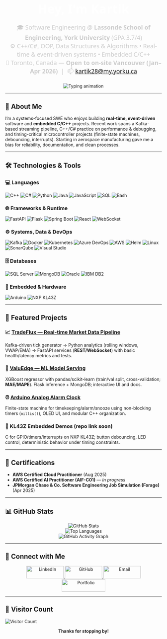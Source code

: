 <h1 align="center" style="font-family: 'Segoe UI', Tahoma, Geneva, Verdana, sans-serif; font-size: 2.5rem; font-weight: bold; color: #ffffff; margin-bottom: 10px;">
  Hey, I'm Kartik
</h1>

<p align="center" style="font-family: 'Segoe UI', Tahoma, Geneva, Verdana, sans-serif; font-size: 1.2rem; color: #cccccc; margin-bottom: 20px;">
  🎓 Software Engineering @ <b>Lassonde School of Engineering, York University</b> (GPA 3.7/4) <br>
  ⚙️ C++/C#, OOP, Data Structures & Algorithms • Real-time & event-driven systems • Embedded C/C++ <br>
  📍 Toronto, Canada — <b>Open to on-site Vancouver (Jan–Apr 2026)</b> &nbsp;|&nbsp; 📫 <a href="mailto:kartik28@my.yorku.ca">kartik28@my.yorku.ca</a>
</p>

<p align="center">
  <img src="https://readme-typing-svg.demolab.com?font=Fira+Code&weight=600&size=24&duration=4000&pause=1000&color=58A6FF&center=true&vCenter=true&width=700&height=60&lines=Systems-minded+SWE+%7C+C%2B%2B%2FC%23;Real-time+loops%2C+concurrency%2C+profiling;Event-driven+pipelines+%28Kafka%29+%7C+WebSocket%2FREST;Embedded+FSMs+%28Arduino%2C+KL43Z%29" alt="Typing animation">
</p>

---

## 🚀 About Me
I’m a systems-focused SWE who enjoys building **real-time, event-driven** software and **embedded C/C++** projects. Recent work spans a Kafka-based streaming pipeline, C++/C# practice on performance & debugging, and timing-critical microcontroller projects (finite-state machines, debouncing, interrupts). Starting in aerospace manufacturing gave me a bias for reliability, documentation, and clean processes.

---

## 🛠️ Technologies & Tools

### 💻 Languages
![C++](https://img.shields.io/badge/-C++-00599C?style=flat&logo=cplusplus&logoColor=white)
![C#](https://img.shields.io/badge/-C%23-512BD4?style=flat&logo=dotnet&logoColor=white)
![Python](https://img.shields.io/badge/-Python-3776AB?style=flat&logo=python&logoColor=white)
![Java](https://img.shields.io/badge/-Java-007396?style=flat&logo=java&logoColor=white)
![JavaScript](https://img.shields.io/badge/-JavaScript-F7DF1E?style=flat&logo=javascript&logoColor=black)
![SQL](https://img.shields.io/badge/-SQL-4479A1?style=flat&logo=mysql&logoColor=white)
![Bash](https://img.shields.io/badge/-Bash-4EAA25?style=flat&logo=gnubash&logoColor=white)

### 🌐 Frameworks & Runtime
![FastAPI](https://img.shields.io/badge/-FastAPI-009688?style=flat&logo=fastapi&logoColor=white)
![Flask](https://img.shields.io/badge/-Flask-000000?style=flat&logo=flask&logoColor=white)
![Spring Boot](https://img.shields.io/badge/-Spring%20Boot-6DB33F?style=flat&logo=springboot&logoColor=white)
![React](https://img.shields.io/badge/-React-61DAFB?style=flat&logo=react&logoColor=black)
![WebSocket](https://img.shields.io/badge/-WebSocket-1C1C1C?style=flat)

### ⚙️ Systems, Data & DevOps
![Kafka](https://img.shields.io/badge/-Kafka-231F20?style=flat&logo=apachekafka&logoColor=white)
![Docker](https://img.shields.io/badge/-Docker-2496ED?style=flat&logo=docker&logoColor=white)
![Kubernetes](https://img.shields.io/badge/-Kubernetes-326CE5?style=flat&logo=kubernetes&logoColor=white)
![Azure DevOps](https://img.shields.io/badge/-Azure%20DevOps-0078D7?style=flat&logo=azuredevops&logoColor=white)
![AWS](https://img.shields.io/badge/-AWS-232F3E?style=flat&logo=amazonaws&logoColor=white)
![Helm](https://img.shields.io/badge/-Helm-0F1689?style=flat&logo=helm&logoColor=white)
![Linux](https://img.shields.io/badge/-Linux-FCC624?style=flat&logo=linux&logoColor=black)
![SonarQube](https://img.shields.io/badge/-SonarQube-4E9BCD?style=flat&logo=sonarqube&logoColor=white)
![Visual Studio](https://img.shields.io/badge/-Visual%20Studio-5C2D91?style=flat&logo=visualstudio&logoColor=white)

### 🗄️ Databases
![SQL Server](https://img.shields.io/badge/-SQL%20Server-CC2927?style=flat&logo=microsoftsqlserver&logoColor=white)
![MongoDB](https://img.shields.io/badge/-MongoDB-47A248?style=flat&logo=mongodb&logoColor=white)
![Oracle](https://img.shields.io/badge/-Oracle-F80000?style=flat&logo=oracle&logoColor=white)
![IBM DB2](https://img.shields.io/badge/-IBM%20DB2-052FAD?style=flat&logo=ibm&logoColor=white)

### 🔌 Embedded & Hardware
![Arduino](https://img.shields.io/badge/-Arduino-00979D?style=flat&logo=arduino&logoColor=white)
<img src="https://img.shields.io/badge/-NXP%20KL43Z-0F5BA7?style=flat" alt="NXP KL43Z"/>

---

## 🧩 Featured Projects

### 📈 <a href="https://github.com/Kartikk28/TradeFlux">TradeFlux — Real-time Market Data Pipeline</a>
Kafka-driven tick generator → Python analytics (rolling windows, VWAP/EMA) → FastAPI services (**REST/WebSocket**) with basic health/latency metrics and tests.

### 🏡 <a href="https://github.com/Kartikk28/ValuEdge">ValuEdge — ML Model Serving</a>
XGBoost regressor with pandas/scikit-learn (train/val split, cross-validation; **MAE/MAPE**). Flask inference + MongoDB; interactive UI and docs.

### ⏰ <a href="https://github.com/Kartikk28/Alarm-Clock-System-OLED">Arduino Analog Alarm Clock</a>
Finite-state machine for timekeeping/alarm/snooze using non-blocking timers (`millis()`), OLED UI, and modular C++ organization.

### 🔧 KL43Z Embedded Demos (repo link soon)
C for GPIO/timers/interrupts on NXP KL43Z; button debouncing, LED control, deterministic behavior under timing constraints.

---

## 🏅 Certifications
- **AWS Certified Cloud Practitioner** (Aug 2025)  
- **AWS Certified AI Practitioner (AIF-C01)** — *In progress*  
- **JPMorgan Chase & Co. Software Engineering Job Simulation (Forage)** (Apr 2025)

---

## 📊 GitHub Stats
<p align="center">
  <img src="https://github-readme-stats.vercel.app/api?username=Kartikk28&show_icons=true&theme=dark" alt="GitHub Stats" />
  <br>
  <img src="https://github-readme-stats.vercel.app/api/top-langs/?username=Kartikk28&layout=compact&theme=dark" alt="Top Languages" />
  <br>
  <img src="https://github-readme-activity-graph.vercel.app/graph?username=Kartikk28&theme=github-dark" alt="GitHub Activity Graph" />
</p>

---

## 🤝 Connect with Me
<p align="center">
  <a href="https://www.linkedin.com/in/erks/" target="_blank">
    <img src="https://img.shields.io/badge/-LinkedIn-0A66C2?style=for-the-badge&logo=linkedin&logoColor=white" alt="LinkedIn" style="height: 40px; width: 120px;">
  </a>
  <a href="https://github.com/Kartikk28" target="_blank">
    <img src="https://img.shields.io/badge/-GitHub-181717?style=for-the-badge&logo=github&logoColor=white" alt="GitHub" style="height: 40px; width: 120px;">
  </a>
  <a href="mailto:kartik28@my.yorku.ca" target="_blank">
    <img src="https://img.shields.io/badge/-Email-EA4335?style=for-the-badge&logo=gmail&logoColor=white" alt="Email" style="height: 40px; width: 120px;">
  </a>
  <a href="https://kartiksharma-vert.vercel.app" target="_blank">
    <img src="https://img.shields.io/badge/-Portfolio-1F2937?style=for-the-badge&logo=vercel&logoColor=white" alt="Portfolio" style="height: 40px; width: 140px;">
  </a>
</p>

---

## 🌟 Visitor Count
<img src="https://profile-counter.glitch.me/Kartikk28/count.svg" alt="Visitor Count"/>

<p align="center"><b>Thanks for stopping by!</b></p>

